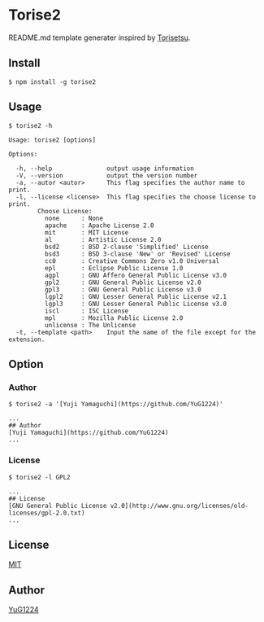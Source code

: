 # Torise2
README.md template generater inspired by [Torisetsu](https://github.com/syossan27/torisetsu).

## Install

```
$ npm install -g torise2
```

## Usage

```
$ torise2 -h
```

```
Usage: torise2 [options]

Options:

  -h, --help               output usage information
  -V, --version            output the version number
  -a, --autor <autor>      This flag specifies the author name to print.
  -l, --license <license>  This flag specifies the choose license to print.
        Choose License:
          none      : None
          apache    : Apache License 2.0
          mit       : MIT License
          al        : Artistic License 2.0
          bsd2      : BSD 2-clause 'Simplified' License
          bsd3      : BSD 3-clause 'New' or 'Revised' License
          cc0       : Creative Commons Zero v1.0 Universal
          epl       : Eclipse Public License 1.0
          agpl      : GNU Affero General Public License v3.0
          gpl2      : GNU General Public License v2.0
          gpl3      : GNU General Public License v3.0
          lgpl2     : GNU Lesser General Public License v2.1
          lgpl3     : GNU Lesser General Public License v3.0
          iscl      : ISC License
          mpl       : Mozilla Public License 2.0
          unlicense : The Unlicense
  -t, --template <path>    Input the name of the file except for the extension.
```

## Option

### Author

```
$ torise2 -a '[Yuji Yamaguchi](https://github.com/YuG1224)'
```

```
...
## Author
[Yuji Yamaguchi](https://github.com/YuG1224)
...
```

### License

```
$ torise2 -l GPL2
```

```
...
## License
[GNU General Public License v2.0](http://www.gnu.org/licenses/old-licenses/gpl-2.0.txt)
...
```

## License
[MIT](http://opensource.org/licenses/mit-license.php)

## Author
[YuG1224](https://github.com/YuG1224)

